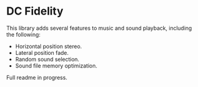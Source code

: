 # DC Fidelity
This library adds several features to music and sound playback, including the following: 

* Horizontal position stereo.
* Lateral position fade.
* Random sound selection.
* Sound file memory optimization.

Full readme in progress.
